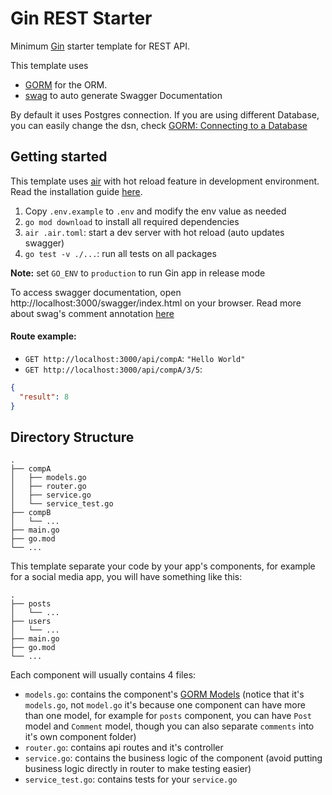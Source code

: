 # Gin REST Starter

Minimum [Gin](https://github.com/gin-gonic/gin) starter template for REST API.

This template uses 
- [GORM](https://github.com/go-gorm/gorm) for the ORM.
- [swag](https://github.com/swaggo/swag) to auto generate Swagger Documentation

By default it uses Postgres connection. If you are using different Database, you can easily change the dsn, check [GORM: Connecting to a Database](https://gorm.io/docs/connecting_to_the_database.html)

## Getting started

This template uses [air](https://github.com/cosmtrek/air) with hot reload feature in development environment. Read the installation guide [here](https://github.com/cosmtrek/air#installation).

1. Copy `.env.example` to `.env` and modify the env value as needed
2. `go mod download` to install all required dependencies
3. `air .air.toml`: start a dev server with hot reload (auto updates swagger)
4. `go test -v ./...`: run all tests on all packages

**Note:** set `GO_ENV` to `production` to run Gin app in release mode

To access swagger documentation, open http://localhost:3000/swagger/index.html on your browser. Read more about swag's comment annotation [here](https://github.com/swaggo/swag#declarative-comments-format)

#### Route example:
- `GET http://localhost:3000/api/compA`: `"Hello World"`
- `GET http://localhost:3000/api/compA/3/5`: 
```json
{
  "result": 8
}
```

## Directory Structure

```
.
├── compA
│   ├── models.go
│   ├── router.go
│   ├── service.go
│   └── service_test.go
├── compB
│   └── ...
├── main.go
├── go.mod
└── ...
```

This template separate your code by your app's components, for example for a social media app, you will have something like this:

```
.
├── posts
│   └── ...
├── users
│   └── ...
├── main.go
├── go.mod
└── ...
```

Each component will usually contains 4 files:
- `models.go`: contains the component's [GORM Models](https://gorm.io/docs/models.html) (notice that it's `models.go`, not `model.go` it's because one component can have more than one model, for example for `posts` component, you can have `Post` model and `Comment` model, though you can also separate `comments` into it's own component folder)
- `router.go`: contains api routes and it's controller
- `service.go`: contains the business logic of the component (avoid putting business logic directly in router to make testing easier)
- `service_test.go`: contains tests for your `service.go`
